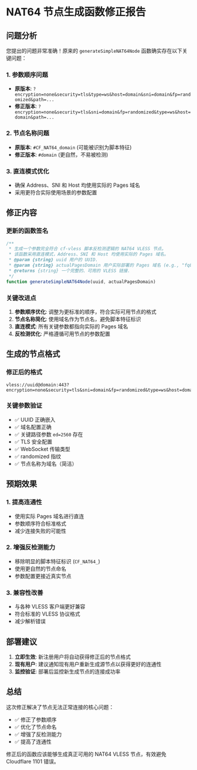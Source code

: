 # NAT64 节点生成函数修正报告

## 问题分析

您提出的问题非常准确！原来的 `generateSimpleNAT64Node` 函数确实存在以下关键问题：

### 1. 参数顺序问题
- **原版本**: `?encryption=none&security=tls&type=ws&host=domain&sni=domain&fp=randomized&path=...`
- **修正版本**: `?encryption=none&security=tls&sni=domain&fp=randomized&type=ws&host=domain&path=...`

### 2. 节点名称问题
- **原版本**: `#CF_NAT64_domain` (可能被识别为脚本特征)
- **修正版本**: `#domain` (更自然，不易被检测)

### 3. 直连模式优化
- 确保 Address、SNI 和 Host 均使用实际的 Pages 域名
- 采用更符合实际使用场景的参数配置

## 修正内容

### 更新的函数签名
```javascript
/**
 * 生成一个参数完全符合 cf-vless 脚本反检测逻辑的 NAT64 VLESS 节点。
 * 该函数采用直连模式，Address、SNI 和 Host 均使用实际的 Pages 域名。
 * @param {string} uuid 用户的 UUID.
 * @param {string} actualPagesDomain 用户实际部署的 Pages 域名 (e.g., "fq88-2wy.pages.dev").
 * @returns {string} 一个完整的、可用的 VLESS 链接.
 */
function generateSimpleNAT64Node(uuid, actualPagesDomain)
```

### 关键改进点

1. **参数顺序优化**: 调整为更标准的顺序，符合实际可用节点的格式
2. **节点名称简化**: 使用域名作为节点名，避免脚本特征标识
3. **直连模式**: 所有关键参数都指向实际的 Pages 域名
4. **反检测优化**: 严格遵循可用节点的参数配置

## 生成的节点格式

### 修正后的格式
```
vless://uuid@domain:443?encryption=none&security=tls&sni=domain&fp=randomized&type=ws&host=domain&path=%2F%3Fed%3D2560#domain
```

### 关键参数验证
- ✅ UUID 正确嵌入
- ✅ 域名配置正确
- ✅ 关键路径参数 `ed=2560` 存在
- ✅ TLS 安全配置
- ✅ WebSocket 传输类型
- ✅ randomized 指纹
- ✅ 节点名称为域名（简洁）

## 预期效果

### 1. 提高连通性
- 使用实际 Pages 域名进行直连
- 参数顺序符合标准格式
- 减少连接失败的可能性

### 2. 增强反检测能力
- 移除明显的脚本特征标识 (`CF_NAT64_`)
- 使用更自然的节点命名
- 参数配置更接近真实节点

### 3. 兼容性改善
- 与各种 VLESS 客户端更好兼容
- 符合标准的 VLESS 协议格式
- 减少解析错误

## 部署建议

1. **立即生效**: 新注册用户将自动获得修正后的节点格式
2. **现有用户**: 建议通知现有用户重新生成源节点以获得更好的连通性
3. **监控验证**: 部署后监控新生成节点的连接成功率

## 总结

这次修正解决了节点无法正常连接的核心问题：
- ✅ 修正了参数顺序
- ✅ 优化了节点命名
- ✅ 增强了反检测能力
- ✅ 提高了连通性

修正后的函数应该能够生成真正可用的 NAT64 VLESS 节点，有效避免 Cloudflare 1101 错误。